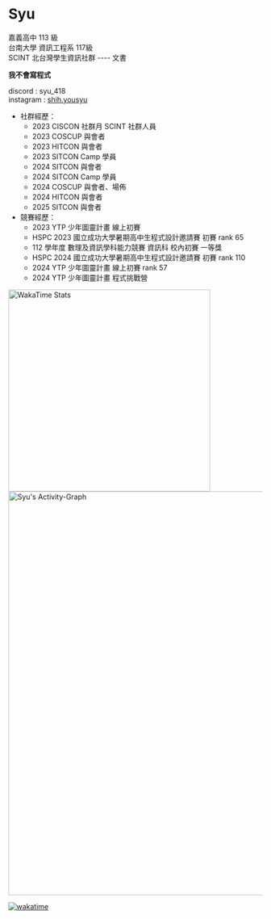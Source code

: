 # Syu  
嘉義高中 113 級  
台南大學 資訊工程系 117級  
SCINT 北台灣學生資訊社群 ---- 文書  
  
**我不會寫程式**  
  
discord : syu_418  
instagram : [shih.yousyu](https://www.instagram.com/shih.yousyu/)  
  
* 社群經歷：
	* 2023 CISCON 社群月 SCINT 社群人員
	* 2023 COSCUP 與會者
	* 2023 HITCON 與會者
	* 2023 SITCON Camp 學員
	* 2024 SITCON 與會者
 	* 2024 SITCON Camp 學員
  	* 2024 COSCUP 與會者、場佈
  	* 2024 HITCON 與會者
  	* 2025 SITCON 與會者
* 競賽經歷：
	* 2023 YTP 少年圖靈計畫 線上初賽
	* HSPC 2023 國立成功大學暑期高中生程式設計邀請賽 初賽 rank 65
	* 112 學年度 數理及資訊學科能力競賽 資訊科 校內初賽 一等獎
 	* HSPC 2024 國立成功大學暑期高中生程式設計邀請賽 初賽 rank 110
  	* 2024 YTP 少年圖靈計畫 線上初賽 rank 57
  	* 2024 YTP 少年圖靈計畫 程式挑戰營

<img width=400 src="https://github-readme-stats.vercel.app/api/wakatime?username=Syu&theme=transparent&title_color=286CF6&text_color=286CF6&hide_border=true&layout=compact&langs_count=22&range=all_time" alt="WakaTime Stats">
<img width=800 src="https://github-readme-activity-graph.vercel.app/graph?username=shihyousyu&hide_border=true&theme=github-compact&area=true&area_color=A6FFA6&custom_title=Syu's%20Activity%Graph" alt="Syu's Activity-Graph">
  
[![wakatime](https://wakatime.com/badge/user/8a6b674e-882a-47e1-bdf4-93fe04f523c6.svg)](https://wakatime.com/@8a6b674e-882a-47e1-bdf4-93fe04f523c6)
